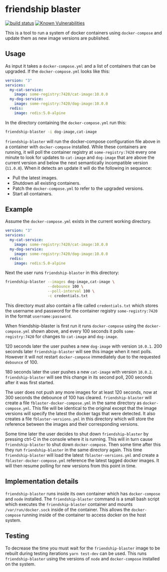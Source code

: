# friendship blaster

[![build status](https://circleci.com/gh/ohjames/friendship-blaster.png?style=shield)](https://circleci.com/gh/ohjames/friendship-blaster)
[![Known Vulnerabilities](https://snyk.io/test/github/ohjames/friendship-blaster/badge.svg)](https://snyk.io/test/github/ohjames/friendship-blaster)

This is a tool to run a system of docker containers using `docker-compose` and
update them as new image versions are published.

## Usage

As input it takes a `docker-compose.yml` and a list of containers that can be
upgraded. If the `docker-compose.yml` looks like this:

```yaml
version: "3"
services:
  my-cat-service:
    image: some-registry:7420/cat-image:10.0.0
  my-dog-service:
    image: some-registry:7420/dog-image:10.0.0
  redis:
    image: redis:5.0-alpine
```

In the directory containing the `docker-compose.yml` run this:

```bash
friendship-blaster -i dog-image,cat-image
```

`friendship-blaster` will run the docker-compose configuration file above in a
container with `docker-compose` installed. While these containers are running,
it will poll the container registry at `some-registry:7420` every one minute to
look for updates to `cat-image` and `dog-image` that are above the current
version and below the next semantically incompatible version (`11.0.0`). When
it detects an update it will do the following in sequence:

- Pull the latest images.
- Shutdown all existing containers.
- Patch the `docker-compose.yml` to refer to the upgraded versions.
- Start all containers.

## Example

Assume the `docker-compose.yml` exists in the current working directory.

```yaml
version: "3"
services:
  my-cat-service:
    image: some-registry:7420/cat-image:10.0.0
  my-dog-service:
    image: some-registry:7420/dog-image:10.0.0
  redis:
    image: redis:5.0-alpine
```

Next the user runs `friendship-blaster` in this directory:

```bash
friendship-blaster --images dog-image,cat-image \
                   --debounce 100 \
                   --poll-interval 100 \
                   -c credentials.txt
```

This directory must also contain a file called `credentials.txt` which stores
the username and password for the container registry `some-registry:7420` in
the format `username:password`.

When friendship-blaster is first run it runs `docker-compose` using the
`docker-compose.yml` shown above, and every 100 seconds it polls
`some-registry:7420` for changes to `cat-image` and `dog-image`.

120 seconds later the user pushes a new `dog-image` with version `10.0.1`. 200
seconds later `friendship-blaster` will see this image when it next polls.
However it will not restart `docker-compose` immediately due to the requested
`debounce` of 100.

180 seconds later the user pushes a new `cat-image` with version `10.0.2`.
`friendship-blaster` will see this change in its second poll, 200 seconds after
it was first started.

The user does not push any more images for at least 120 seconds, now at 300
seconds the debounce of 100 has cleared. `friendship-blaster` will create a
file `fblaster-docker-compose.yml` in the same directory as
`docker-compose.yml`. This file will be identical to the original except that
the image versions will specify the latest the docker tags that were detected.
It also creates a file `fblaster-versions.yml` in this directory which will
store the reference between the images and their corresponding versions.

Some time later the user decides to shut down `friendship-blaster` by pressing
ctrl-C in the console where it is running. This will in turn cause
`friendship-blaster` to shut down `docker-compose`. Then some time after this
they run `friendship-blaster` in the same directory again. This time
`friendship-blaster` will load the latest `fblaster-versions.yml` and create a
`fblaster-docker-compose.yml` reference the latest tagged docker images. It
will then resume polling for new versions from this point in time.

## Implementation details

`friendship-blaster` runs inside its own container which has `docker-compose`
and `node` installed. The `friendship-blaster` command is a small bash script
which executes the `friendship-blaster` container and mounts
`/var/run/docker.sock` inside of the container. This allows the
`docker-compose` running inside of the container to access docker on the host
system.

## Testing

To decrease the time you must wait for the `friendship-blaster` image to be
rebuilt during testing iterations `yarn test-dev` can be used. This runs
`friendship-blaster` using the versions of `node` and `docker-compose`
installed on the system.
